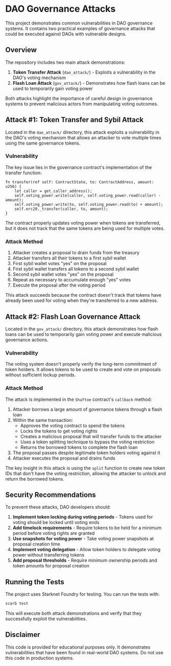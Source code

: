 # DAO Governance Attacks

This project demonstrates common vulnerabilities in DAO governance systems. It contains two practical examples of governance attacks that could be executed against DAOs with vulnerable designs.

## Overview

The repository includes two main attack demonstrations:

1. **Token Transfer Attack** (`dao_attack/`) - Exploits a vulnerability in the DAO's voting mechanism
2. **Flash Loan Attack** (`gov_attack/`) - Demonstrates how flash loans can be used to temporarily gain voting power

Both attacks highlight the importance of careful design in governance systems to prevent malicious actors from manipulating voting outcomes.

## Attack #1: Token Transfer and Sybil Attack

Located in the `dao_attack/` directory, this attack exploits a vulnerability in the DAO's voting mechanism that allows an attacker to vote multiple times using the same governance tokens.

### Vulnerability

The key issue lies in the governance contract's implementation of the transfer function:

```cairo
fn transfer(ref self: ContractState, to: ContractAddress, amount: u256) {
    let caller = get_caller_address();
    self.voting_power.write(caller, self.voting_power.read(caller) - amount);
    self.voting_power.write(to, self.voting_power.read(to) + amount);
    self.erc20._transfer(caller, to, amount);
}
```

The contract properly updates voting power when tokens are transferred, but it does not track that the same tokens are being used for multiple votes.

### Attack Method

1. Attacker creates a proposal to drain funds from the treasury
2. Attacker transfers all their tokens to a first sybil wallet
3. First sybil wallet votes "yes" on the proposal
4. First sybil wallet transfers all tokens to a second sybil wallet
5. Second sybil wallet votes "yes" on the proposal
6. Repeat as necessary to accumulate enough "yes" votes
7. Execute the proposal after the voting period

This attack succeeds because the contract doesn't track that tokens have already been used for voting when they're transferred to a new address.

## Attack #2: Flash Loan Governance Attack

Located in the `gov_attack/` directory, this attack demonstrates how flash loans can be used to temporarily gain voting power and execute malicious governance actions.

### Vulnerability

The voting system doesn't properly verify the long-term commitment of token holders. It allows tokens to be used to create and vote on proposals without sufficient lockup periods.

### Attack Method

The attack is implemented in the `Shaftoe` contract's `callback` method:

1. Attacker borrows a large amount of governance tokens through a flash loan
2. Within the same transaction:
   - Approves the voting contract to spend the tokens
   - Locks the tokens to get voting rights
   - Creates a malicious proposal that will transfer funds to the attacker
   - Uses a token splitting technique to bypass the voting restriction
   - Returns the borrowed tokens to complete the flash loan
3. The proposal passes despite legitimate token holders voting against it
4. Attacker executes the proposal and drains funds

The key insight in this attack is using the `split` function to create new token IDs that don't have the voting restriction, allowing the attacker to unlock and return the borrowed tokens.

## Security Recommendations

To prevent these attacks, DAO developers should:

1. **Implement token locking during voting periods** - Tokens used for voting should be locked until voting ends
2. **Add timelock requirements** - Require tokens to be held for a minimum period before voting rights are granted
3. **Use snapshots for voting power** - Take voting power snapshots at proposal creation time
4. **Implement voting delegation** - Allow token holders to delegate voting power without transferring tokens
5. **Add proposal thresholds** - Require minimum ownership periods and token amounts for proposal creation

## Running the Tests

The project uses Starknet Foundry for testing. You can run the tests with:

```bash
scarb test
```

This will execute both attack demonstrations and verify that they successfully exploit the vulnerabilities.

## Disclaimer

This code is provided for educational purposes only. It demonstrates vulnerabilities that have been found in real-world DAO systems. Do not use this code in production systems.
